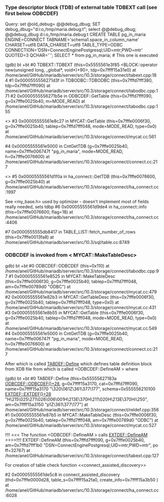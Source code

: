 



### Type descriptor block (TDB) of external table TDBEXT call (see first below ODBCDEF)
Query: 
set @old_debug= @@debug_dbug;
SET debug_dbug="d:i:o,/tmp/maria.debug:t";
select @@debug_dbug;
@@debug_dbug
d:i:o,/tmp/maria.debug:t
CREATE TABLE pg_in_maria ENGINE=CONNECT TABNAME='schema1.space_in_column_name' CHARSET=utf8 DATA_CHARSET=utf8 TABLE_TYPE=ODBC CONNECTION='DSN=ConnectEnginePostgresql;UID=mtr;PWD=mtr' QUOTED=3 QCHAR='`';
SELECT * from pg_in_maria; # This one is executed

(gdb) bt
+bt
#0  TDBEXT::TDBEXT (this=0x5555561e3f85 <BLOCK::operator new(unsigned long, _global*, void*)+90>, tdp=0x7ffff15a31e0) at /home/anel/GitHub/mariadb/server/src/10.3/storage/connect/tabext.cpp:184
#1  0x0000555556271d3f in TDBODBC::TDBODBC (this=0x7fffd7fff380, tdp=0x7fffd7fff090) at /home/anel/GitHub/mariadb/server/src/10.3/storage/connect/tabodbc.cpp:171
#2  0x0000555556271b5e in ODBCDEF::GetTable (this=0x7fffd7fff090, g=0x7fffe0025b40, m=MODE_READ) at /home/anel/GitHub/mariadb/server/src/10.3/storage/connect/tabodbc.cpp:155

<>
#3  0x00005555561e8c27 in MYCAT::GetTable (this=0x7fffe0006f30, g=0x7fffe0025b40, tablep=0x7fffd7fff048, mode=MODE_READ, type=0x0) at /home/anel/GitHub/mariadb/server/src/10.3/storage/connect/mycat.cc:561

<Initialize TDB>
#4  0x00005555561e5000 in CntGetTDB (g=0x7fffe0025b40, name=0x7fffe006747f "pg_in_maria", mode=MODE_READ, h=0x7fffe0076600) at /home/anel/GitHub/mariadb/server/src/10.3/storage/connect/connect.cc:217

<>
#5  0x00005555561d1f0a in ha_connect::GetTDB (this=0x7fffe0076600, g=0x7fffe0025b40) at /home/anel/GitHub/mariadb/server/src/10.3/storage/connect/ha_connect.cc:1997

See <my_base.h> used by optimizer - doesn't implement most of fields really needed, sets tdbp
#6  0x00005555561d9de4 in ha_connect::info (this=0x7fffe0076600, flag=18) at /home/anel/GitHub/mariadb/server/src/10.3/storage/connect/ha_connect.cc:4406

#7  0x0000555555db8417 in TABLE_LIST::fetch_number_of_rows (this=0x7fffe0013fa8) at /home/anel/GitHub/mariadb/server/src/10.3/sql/table.cc:8749


### ODBCDEF is invoked from < MYCAT::MakeTableDesc>

gdb) bt
+bt
#0  ODBCDEF::ODBCDEF (this=0x110) at /home/anel/GitHub/mariadb/server/src/10.3/storage/connect/tabodbc.cpp:97
#1  0x00005555561e8525 in MYCAT::MakeTableDesc (this=0x7fffe0006f30, g=0x7fffe0025b40, tablep=0x7fffd7fff048, am=0x7fffe00789d0 "ODBC") at /home/anel/GitHub/mariadb/server/src/10.3/storage/connect/mycat.cc:479
#2  0x00005555561e82b3 in MYCAT::GetTableDesc (this=0x7fffe0006f30, g=0x7fffe0025b40, tablep=0x7fffd7fff048, type=0x0) at /home/anel/GitHub/mariadb/server/src/10.3/storage/connect/mycat.cc:431
#3  0x00005555561e8b55 in MYCAT::GetTable (this=0x7fffe0006f30, g=0x7fffe0025b40, tablep=0x7fffd7fff048, mode=MODE_READ, type=0x0) at /home/anel/GitHub/mariadb/server/src/10.3/storage/connect/mycat.cc:549
#4  0x00005555561e5000 in CntGetTDB (g=0x7fffe0025b40, name=0x7fffe006747f "pg_in_maria", mode=MODE_READ, h=0x7fffe0076600) at /home/anel/GitHub/mariadb/server/src/10.3/storage/connect/connect.cc:217


After which is called <TABDEF::Define> which defines table definition block from XDB file from which is called  <ODBCDEF::DefineAM > where 

(gdb) bt
+bt
#0  TABDEF::Define (this=0x55555627183a <ODBCDEF::ODBCDEF()+28>, g=0x7ffff15a3170, cat=0x7fffd7fff090, name=0x7ffff15a3170 "\320\061Z\361\377\177", schema=0x555556210100 <EXTDEF::EXTDEF()+28> "H\215\025\271\026\006\001H\213E\370H\211\020H\213E\370Hǀ\250", am=0x7ffff15a3150 "p1Z\361\377\177") at /home/anel/GitHub/mariadb/server/src/10.3/storage/connect/reldef.cpp:356
#1  0x00005555561e87b5 in MYCAT::MakeTableDesc (this=0x7fffe0006f30, g=0x7fffe0025b40, tablep=0x7fffd7fff048, am=0x7fffe00789d0 "ODBC") at /home/anel/GitHub/mariadb/server/src/10.3/storage/connect/mycat.cc:527

!!!! <<< The function  <ODBCDEF::DefineAM > calls <EXTDEF::DefineAM>   >>>>!!!!
EXTDEF::DefineAM (this=0x7fffd7fff090, g=0x7fffe0025b40, am=0x7fffd7fff1b0 "DSN=ConnectEnginePostgresql;UID=mtr;PWD=mtr", po
ff=32767) at /home/anel/GitHub/mariadb/server/src/10.3/storage/connect/tabext.cpp:127


For creation of table check function <<connect_assisted_discovery>>

#2  0x00005555561de5c8 in connect_assisted_discovery (thd=0x7fffe0000d28, table_s=0x7ffff15a2fa0, create_info=0x7ffff15a3b50
) at /home/anel/GitHub/mariadb/server/src/10.3/storage/connect/ha_connect.cc:6028

